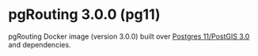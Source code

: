 # pgRouting 3.0.0 (pg11)

pgRouting Docker image (version 3.0.0) built over [Postgres 11/PostGIS 3.0](https://hub.docker.com/r/postgis/postgis) and dependencies.
